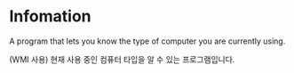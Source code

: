 # Infomation

A program that lets you know the type of computer you are currently using.

(WMI 사용) 현재 사용 중인 컴퓨터 타입을 알 수 있는 프로그램입니다.
